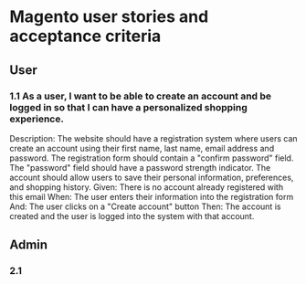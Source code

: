 # Magento user stories and acceptance criteria

## User

### 1.1 As a user, I want to be able to create an account and be logged in so that I can have a personalized shopping experience.
Description: The website should have a registration system where users can create an account using their first name, last name, email address and password. The registration form should contain a "confirm password" field. The "password" field should have a password strength indicator. The account should allow users to save their personal information, preferences, and shopping history.
Given: There is no account already registered with this email
When: The user enters their information into the registration form
And: The user clicks on a "Create account" button
Then: The account is created and the user is logged into the system with that account.


## Admin

### 2.1 